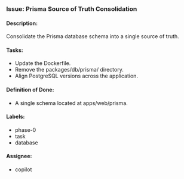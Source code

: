 ### Issue: Prisma Source of Truth Consolidation

#### Description:

Consolidate the Prisma database schema into a single source of truth.

#### Tasks:

- Update the Dockerfile.
- Remove the packages/db/prisma/ directory.
- Align PostgreSQL versions across the application.

#### Definition of Done:

- A single schema located at apps/web/prisma.

#### Labels:

- phase-0
- task
- database

#### Assignee:

- copilot
